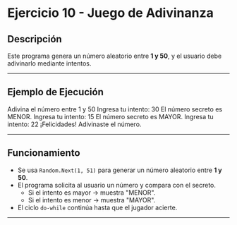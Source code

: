 # Ejercicio 10 - Juego de Adivinanza

## Descripción
Este programa genera un número aleatorio entre **1 y 50**, y el usuario debe adivinarlo mediante intentos.

---

## Ejemplo de Ejecución
 Adivina el número entre 1 y 50
 Ingresa tu intento: 30
El número secreto es MENOR.
 Ingresa tu intento: 15
El número secreto es MAYOR.
 Ingresa tu intento: 22
 ¡Felicidades! Adivinaste el número.



---

## Funcionamiento
- Se usa `Random.Next(1, 51)` para generar un número aleatorio entre **1 y 50**.  
- El programa solicita al usuario un número y compara con el secreto.  
  - Si el intento es mayor → muestra "MENOR".  
  - Si el intento es menor → muestra "MAYOR".  
- El ciclo `do-while` continúa hasta que el jugador acierte.  

---